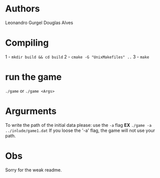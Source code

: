 # Authors
Leonandro Gurgel
Douglas Alves


# Compiling

1 - `mkdir build && cd build`
2 - `cmake -G "UnixMakefiles" ..`
3 - `make`


# run the game 
`./game`
or
`./game <Args>` 

# Argurments
To write the path of the initial data please: use the `-a` flag
**EX** `./game -a ../inlude/game1.dat`
If you loose the '-a' flag, the game will not use your path.


# Obs
Sorry for the weak readme.
